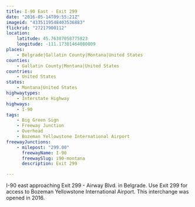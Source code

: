 ```yaml
---
title: I-90 East - Exit 299
date: "2016-05-14T09:55:21Z"
imageid: "4335119548403536883"
flickrid: "27217900112"
location:
    latitude: 45.76387058775823
    longitude: -111.17301464080809
places:
    - Belgrade|Gallatin County|Montana|United States
counties:
    - Gallatin County|Montana|United States
countries:
    - United States
states:
    - Montana|United States
highwaytypes:
    - Interstate Highway
highways:
    - I-90
tags:
    - Big Green Sign
    - Freeway Junction
    - Overhead
    - Bozeman Yellowstone International Airport
freewayJunctions:
    - milepost: "299.00"
      freewayName: I-90
      freewaySlug: i90-montana
      description: Exit 299

---
```

I-90 east approaching Exit 299 - Airway Blvd. in Belgrade.  Use Exit 299 for access to Bozeman Yellowstone International Airport.  This interchange was opened in 2016.